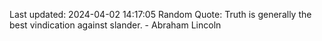 Last updated: 2024-04-02 14:17:05
Random Quote: Truth is generally the best vindication against slander. - Abraham Lincoln